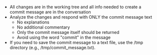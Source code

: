 - All changes are in the working tree and all info needed to create a commit message are in the conversation
- Analyze the changes and respond with ONLY the commit message text
    - No explanations
    - No additional commentary
    - Only the commit message itself should be returned
    - Avoid using the word "commit" in the message
- If you need to save the commit message to a text file, use the /tmp directory (e.g., /tmp/commit_message.txt).
